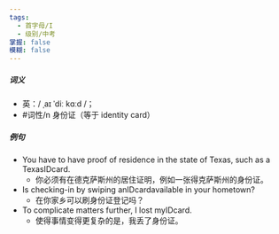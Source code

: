 ```yaml
---
tags:
  - 首字母/I
  - 级别/中考
掌握: false
模糊: false
---
```

##### 词义
- 英：/ ˌaɪ ˈdiː kɑːd /；
- #词性/n  身份证（等于 identity card）
##### 例句
- You have to have proof of residence in the state of Texas, such as a TexasIDcard.
	- 你必须有在德克萨斯州的居住证明，例如一张得克萨斯州的身份证。
- Is checking-in by swiping anIDcardavailable in your hometown?
	- 在你家乡可以刷身份证登记吗？
- To complicate matters further, I lost myIDcard.
	- 使得事情变得更复杂的是，我丢了身份证。
